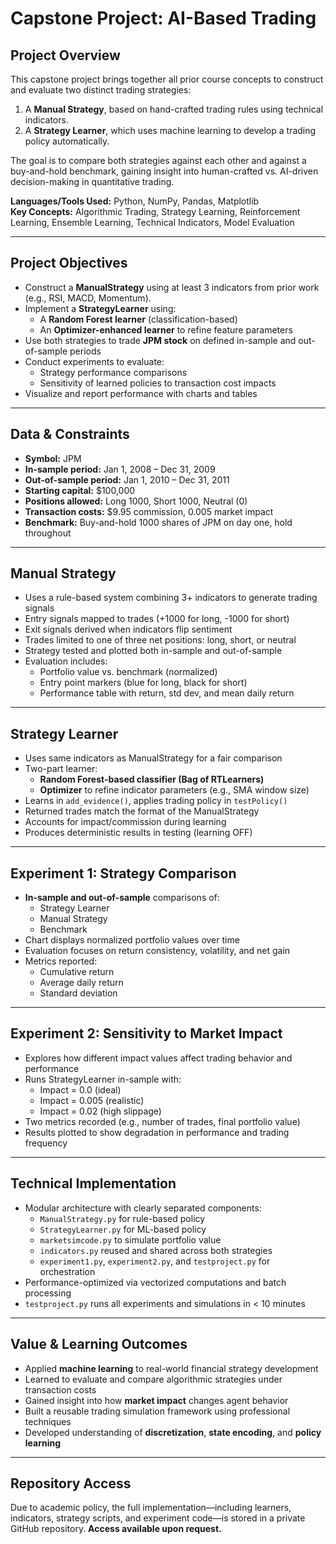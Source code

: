 # Capstone Project: AI-Based Trading 

## Project Overview  
This capstone project brings together all prior course concepts to construct and evaluate two distinct trading strategies:
1. A **Manual Strategy**, based on hand-crafted trading rules using technical indicators.
2. A **Strategy Learner**, which uses machine learning to develop a trading policy automatically.

The goal is to compare both strategies against each other and against a buy-and-hold benchmark, gaining insight into human-crafted vs. AI-driven decision-making in quantitative trading.

**Languages/Tools Used:** Python, NumPy, Pandas, Matplotlib  
**Key Concepts:** Algorithmic Trading, Strategy Learning, Reinforcement Learning, Ensemble Learning, Technical Indicators, Model Evaluation

---

## Project Objectives
- Construct a **ManualStrategy** using at least 3 indicators from prior work (e.g., RSI, MACD, Momentum).
- Implement a **StrategyLearner** using:
  - A **Random Forest learner** (classification-based)  
  - An **Optimizer-enhanced learner** to refine feature parameters
- Use both strategies to trade **JPM stock** on defined in-sample and out-of-sample periods
- Conduct experiments to evaluate:
  - Strategy performance comparisons
  - Sensitivity of learned policies to transaction cost impacts
- Visualize and report performance with charts and tables

---

## Data & Constraints
- **Symbol:** JPM  
- **In-sample period:** Jan 1, 2008 – Dec 31, 2009  
- **Out-of-sample period:** Jan 1, 2010 – Dec 31, 2011  
- **Starting capital:** $100,000  
- **Positions allowed:** Long 1000, Short 1000, Neutral (0)  
- **Transaction costs:** $9.95 commission, 0.005 market impact  
- **Benchmark:** Buy-and-hold 1000 shares of JPM on day one, hold throughout

---

## Manual Strategy
- Uses a rule-based system combining 3+ indicators to generate trading signals  
- Entry signals mapped to trades (+1000 for long, -1000 for short)
- Exit signals derived when indicators flip sentiment
- Trades limited to one of three net positions: long, short, or neutral
- Strategy tested and plotted both in-sample and out-of-sample
- Evaluation includes:
  - Portfolio value vs. benchmark (normalized)
  - Entry point markers (blue for long, black for short)
  - Performance table with return, std dev, and mean daily return

---

## Strategy Learner
- Uses same indicators as ManualStrategy for a fair comparison
- Two-part learner:
  - **Random Forest-based classifier (Bag of RTLearners)**  
  - **Optimizer** to refine indicator parameters (e.g., SMA window size)
- Learns in `add_evidence()`, applies trading policy in `testPolicy()`
- Returned trades match the format of the ManualStrategy
- Accounts for impact/commission during learning
- Produces deterministic results in testing (learning OFF)

---

## Experiment 1: Strategy Comparison
- **In-sample and out-of-sample** comparisons of:
  - Strategy Learner
  - Manual Strategy
  - Benchmark
- Chart displays normalized portfolio values over time
- Evaluation focuses on return consistency, volatility, and net gain
- Metrics reported:
  - Cumulative return
  - Average daily return
  - Standard deviation

---

## Experiment 2: Sensitivity to Market Impact
- Explores how different impact values affect trading behavior and performance
- Runs StrategyLearner in-sample with:
  - Impact = 0.0 (ideal)
  - Impact = 0.005 (realistic)
  - Impact = 0.02 (high slippage)
- Two metrics recorded (e.g., number of trades, final portfolio value)
- Results plotted to show degradation in performance and trading frequency

---

## Technical Implementation
- Modular architecture with clearly separated components:
  - `ManualStrategy.py` for rule-based policy
  - `StrategyLearner.py` for ML-based policy
  - `marketsimcode.py` to simulate portfolio value
  - `indicators.py` reused and shared across both strategies
  - `experiment1.py`, `experiment2.py`, and `testproject.py` for orchestration
- Performance-optimized via vectorized computations and batch processing
- `testproject.py` runs all experiments and simulations in < 10 minutes

---

## Value & Learning Outcomes
- Applied **machine learning** to real-world financial strategy development  
- Learned to evaluate and compare algorithmic strategies under transaction costs  
- Gained insight into how **market impact** changes agent behavior  
- Built a reusable trading simulation framework using professional techniques  
- Developed understanding of **discretization**, **state encoding**, and **policy learning**

---

## Repository Access  
Due to academic policy, the full implementation—including learners, indicators, strategy scripts, and experiment code—is stored in a private GitHub repository. **Access available upon request.**
